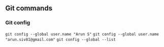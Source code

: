 ## Git commands

### Git config
`git config --global user.name "Arun S"`
`git config --global user.name "arun.siv81@gmail.com"`
`git config --global --list`
